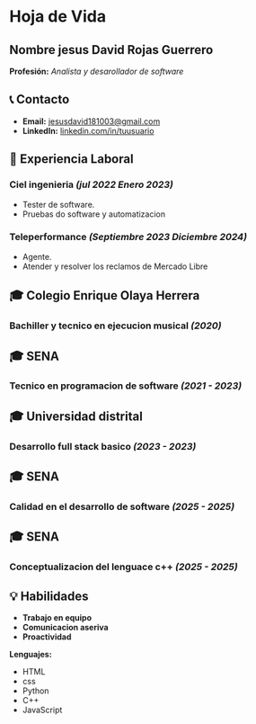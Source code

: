 # Hoja de Vida

## Nombre jesus David Rojas Guerrero
**Profesión:** _Analista y desarollador de software_

## 📞 Contacto
- **Email:** [jesusdavid181003@gmail.com](jesusdavid181003@gmail.com)
- **LinkedIn:** [linkedin.com/in/tuusuario](https://linkedin.com/in/tuusuario)

## 🏢 Experiencia Laboral
### **Ciel ingenieria** _(jul 2022 Enero 2023)_
- Tester de software.
-   Pruebas do software y automatizacion
### **Teleperformance** _(Septiembre 2023 Diciembre 2024)_
- Agente.
-   Atender y resolver los reclamos de Mercado Libre

## 🎓 Colegio Enrique Olaya Herrera
### **Bachiller y tecnico en ejecucion musical** _(2020)_
## 🎓 SENA
### **Tecnico en programacion de software** _(2021 - 2023)_
## 🎓 Universidad distrital
### **Desarrollo full stack basico** _(2023 - 2023)_
## 🎓 SENA
### **Calidad en el desarrollo de software** _(2025 - 2025)_
## 🎓 SENA
### **Conceptualizacion del lenguace c++** _(2025 - 2025)_


## 💡 Habilidades
- **Trabajo en equipo**
- **Comunicacion aseriva**
- **Proactividad**

**Lenguajes:** 
- HTML
- css
- Python
- C++
- JavaScript
